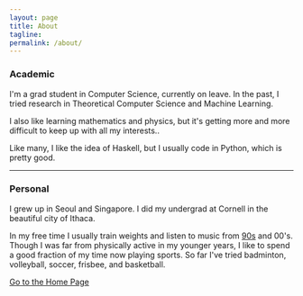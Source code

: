 ```yaml
---
layout: page
title: About
tagline: 
permalink: /about/
---
```

### Academic

I'm a grad student in Computer Science, currently on leave.
In the past, I tried research in Theoretical Computer Science and Machine Learning.

I also like learning mathematics and physics, but it's getting more and more difficult to keep up with all my interests..

Like many, I like the idea of Haskell, but I usually code in Python, which is pretty good.

------------

### Personal

I grew up in Seoul and Singapore.
I did my undergrad at Cornell in the beautiful city of Ithaca.

In my free time I usually train weights and listen to music from [90s][shes-so-high] and 00's.
Though I was far from physically active in my younger years, I like to spend a good fraction of my time now playing sports. So far I've tried badminton, volleyball, soccer, frisbee, and basketball. 


[Go to the Home Page](../)

[shes-so-high]: https://www.youtube.com/watch?v=_ElORM9O-0U

